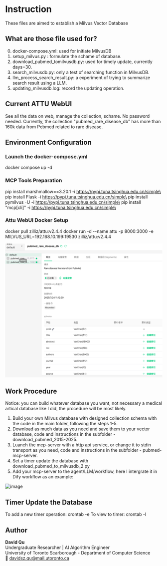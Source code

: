 # Instruction
These files are aimed to establish a Milvus Vector Database

## What are those file used for?
0. docker-compose.yml: used for initiate MilvusDB
1. setup_milvus.py : formulate the schame of database.
2. download_pubmed_tomilvusdb.py: used for timely update, currently days=30.
3. search_milvusdb.py: only a test of searching function in MilvusDB.
4. llm_process_search_result.py: a experiment of trying to summarize search result using a LLM.
5. updating_milvusdb.log: record the updating operation.

## Current ATTU WebUI
See all the data on web, manage the collection, schame. No password needed.
Currently, the collection "pubmed_rare_disease_db" has more than 160k data from Pebmed related to rare disease.

## Environment Configuration
### Launch the docker-compose.yml
docker compose up -d

### MCP Tools Preparation
pip install marshmallow==3.20.1 -i https://pypi.tuna.tsinghua.edu.cn/simple\
pip install Flask -i https://pypi.tuna.tsinghua.edu.cn/simple\
pip install pymilvus -U -i https://pypi.tuna.tsinghua.edu.cn/simple\
pip install "mcp[cli]" -i https://pypi.tuna.tsinghua.edu.cn/simple\

### Attu WebUI Docker Setup
docker pull zilliz/attu:v2.4.4
docker run -d --name attu   -p 8000:3000   -e MILVUS_URL=192.168.10.199:19530   zilliz/attu:v2.4.4

![Attu](./graph/attu.png)

## Work Procedure
Notice: you can build whatever database you want, not necessary a medical artical database like I did, the procedure will be most likely.
1. Build your own Milvus database with designed collection schema with the code in the main folder, following the steps 1-5.
2. Download as much data as you need and save them to your vector database, code and instructions in the subfolder - download_pubmed_2015-2025.
3. Luanch the mcp-server with a http api service, or change it to stdin transport as you need, code and instructions in the subfolder - pubmed-mcp-server.
4. Set a timer update the database with download_pubmed_to_milvusdb_2.py
5. Add your mcp-server to the agent/LLM/workflow, here I intergrate it in Dify workflow as an example:

<img width="2280" height="537" alt="image" src="https://github.com/user-attachments/assets/f80ff91c-4e2f-4224-884e-37169f1f53ea" />

## Timer Update the Database
To add a new timer operation: crontab -e
To view to timer: crontab -l

## Author

**David Qu**  
Undergraduate Researcher | AI Algorithm Engineer  
University of Toronto Scarborough - Department of Computer Science  
📧 davidsz.qu@mail.utoronto.ca
